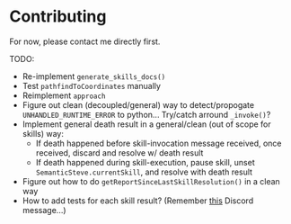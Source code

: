 # Contributing

For now, please contact me directly first.

TODO:

- Re-implement `generate_skills_docs()`
- Test `pathfindToCoordinates` manually
- Reimplement `approach`
- Figure out clean (decoupled/general) way to detect/propogate `UNHANDLED_RUNTIME_ERROR` to python... Try/catch arround `_invoke()`?
- Implement general death result in a general/clean (out of scope for skills) way:
  - If death happened before skill-invocation message received, once received, discard and resolve w/ death result
  - If death happened during skill-execution, pause skill, unset `SemanticSteve.currentSkill`, and resolve with death result
- Figure out how to do `getReportSinceLastSkillResolution()` in a clean way
- How to add tests for each skill result? (Remember [this](https://discord.com/channels/413438066984747026/799108880218980382/1303466848356143154) Discord message...)
